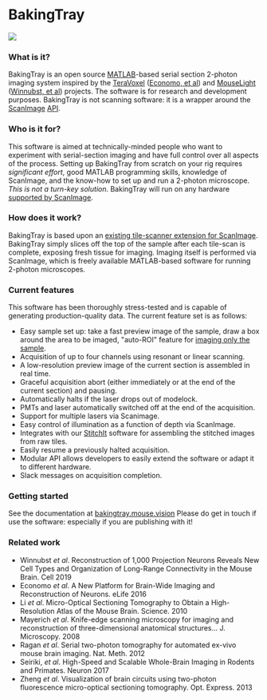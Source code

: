 # BakingTray #

<a href="https://raw.githubusercontent.com/wiki/BaselLaserMouse/BakingTray/images/example_acq.jpg">
<img src="https://raw.githubusercontent.com/wiki/BaselLaserMouse/BakingTray/images/example_acq_thumb.jpg">
</a>

### What is it?
BakingTray is an open source [MATLAB](http://www.mathworks.com/)-based  serial section 2-photon imaging system inspired by the [TeraVoxel](https://github.com/TeravoxelTwoPhotonTomography) ([Economo, et al](https://elifesciences.org/articles/10566)) and [MouseLight](https://github.com/MouseLightPipeline) ([Winnubst, et al](https://www.sciencedirect.com/science/article/pii/S0092867419308426?via%3Dihub)) projects.
The software is for research and development purposes. 
BakingTray is not scanning software: it is a wrapper around the [ScanImage](https://vidriotechnologies.com/) [API](https://github.com/tenss/ScanImageAPI_Examples).

### Who is it for?
This software is aimed at technically-minded people who want to experiment with serial-section imaging and have full control over all aspects of the process. 
Setting up BakingTray from scratch on your rig requires _significant effort_, good MATLAB programming skills, knowledge of ScanImage, and the know-how to set up and run a 2-photon microscope. 
_This is not a turn-key solution_.
BakingTray will run on any hardware [supported by ScanImage](http://scanimage.vidriotechnologies.com/display/SI2017/Supported+Microscope+Hardware).

### How does it work?
BakingTray is based upon an [existing tile-scanner extension for ScanImage](https://github.com/BaselLaserMouse/ScanImageTileScan).
BakingTray simply slices off the top of the sample after each tile-scan is complete, exposing fresh tissue for imaging. 
Imaging itself is performed via ScanImage, which is freely available MATLAB-based software for running 2-photon microscopes. 

### Current features
This software has been thoroughly stress-tested and is capable of generating production-quality data.
The current feature set is as follows:

* Easy sample set up: take a fast preview image of the sample, draw a box around the area to be imaged, "auto-ROI" feature for [imaging only the sample](https://www.youtube.com/watch?v=yHEkR3nZsOw).
* Acquisition of up to four channels using resonant or linear scanning.
* A low-resolution preview image of the current section is assembled in real time.
* Graceful acquisition abort (either immediately or at the end of the current section) and pausing.
* Automatically halts if the laser drops out of modelock. 
* PMTs and laser automatically switched off at the end of the acquisition.
* Support for multiple lasers via Scanimage.
* Easy control of illumination as a function of depth via ScanImage. 
* Integrates with our [StitchIt](https://github.com/SainsburyWellcomeCentre/StitchIt) software for assembling the stitched images from raw tiles. 
* Easily resume a previously halted acquisition.
* Modular API allows developers to easily extend the software or adapt it to different hardware.
* Slack messages on acquisition completion.


### Getting started ###
See the documentation at [bakingtray.mouse.vision](https://bakingtray.mouse.vision)
Please do get in touch if use the software: especially if you are publishing with it!


### Related work
* Winnubst *et al*. Reconstruction of 1,000 Projection Neurons Reveals New Cell Types and Organization of Long-Range Connectivity in the Mouse Brain. Cell 2019
* Economo *et al*. A New Platform for Brain-Wide Imaging and Reconstruction of Neurons. eLife 2016
* Li *et al*. Micro-Optical Sectioning Tomography to Obtain a High-Resolution Atlas of the Mouse Brain. Science. 2010
* Mayerich *et al*. Knife-edge scanning microscopy for imaging and reconstruction of three-dimensional anatomical structures… J. Microscopy. 2008
* Ragan *et al*. Serial two-photon tomography for automated ex-vivo mouse brain imaging. Nat. Meth. 2012
* Seiriki, *et al*. High-Speed and Scalable Whole-Brain Imaging in Rodents and Primates. Neuron 2017
* Zheng *et al*. Visualization of brain circuits using two-photon fluorescence micro-optical sectioning tomography. Opt. Express. 2013

